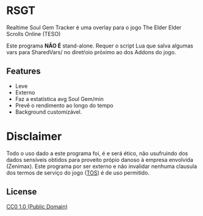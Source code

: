 # RSGT
Realtime Soul Gem Tracker é uma overlay para o jogo The Elder Elder Scrolls Online (TESO)

Este programa **NÃO É** stand-alone. Requer o script Lua que salva algumas vars para SharedVars/ no diretŕoio próximo ao dos Addons do jogo.


## Features
  - Leve
  - Externo
  - Faz a estatística avg Soul Gem/min
  - Prevê o rendimento ao longo do tempo
  - Background customizável.
  
# Disclaimer

Todo o uso dado a este programa foi, é e será ético, não usufruindo dos dados sensíveis obtidos para proveito própio danoso à empresa envolvida (Zenimax).
Este programa por ser externo e não invalidar nenhuma clausula dos termos de serviço do jogo ([TOS](https://account.elderscrollsonline.com/en-us/terms-of-service)) é de uso permitido.


## License

[CC0 1.0 (Public Domain)](LICENSE.md)
